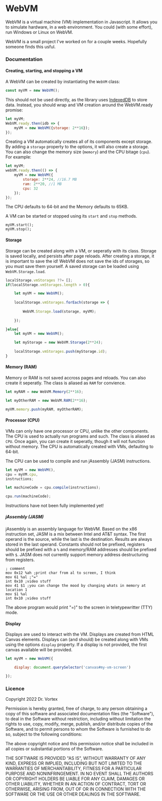 # WebVM

WebVM is a virtual machine (VM) implementation in Javascript.  It allows you to simulate hardware, in a web environment. You could (with some effort), run Windows or Linux on WebVM.

WebVM is a small project I've worked on for a couple weeks. Hopefully someone finds this usful.

### Documentation

#### Creating, starting, and stopping a VM

A WebVM can be created by instantiating the `WebVM` class:
```js
const myVM = new WebVM();

```
This should not be used directly, as the library uses [IndexedDB](https://developer.mozilla.org/Web/API/IndexedDB_API) to store data. Instead, you should wrap and VM creation around the WebVM.ready promise:
```js
let myVM;
WebVM.ready.then(idb => {
	myVM = new WebVM({storage: 2**16});
});

```
Creating a VM automatically creates all of its components except storage. By adding a `storage` property to the options, it will also create a storage. You can also change the memory size (`memory`) and the CPU bitage (`cpu`). For example:
```js
let myVM;
webVM.ready.then(() => {
	myVM = new WebVM({
		storage: 2**24, //16.7 MB
		ram: 2**20, //1 MB
		cpu: 32
	});
});
```
The CPU defaults to 64-bit and the Memory defaults to 65KB.

A VM can be started or stopped using its `start` and `stop` methods.
```
myVM.start();
myVM.stop();
```



#### Storage

Storage can be created along with a VM, or seperatly with its class. Storage is saved locally, and persists after page reloads. After creating a storage, it is important to save the id! WebVM does not save the ids of storages, so you must save them yourself. A saved storage can be loaded using `WebVM.Storage.load`.
```js
localStorage.vmStorages ??= [];
if(localStorage.vmStorages.length > 0){

	let myVM = new WebVM();
	
	localStorage.vmStorages.forEach(storage => {
		
		WebVM.Storage.load(storage, myVM);
		
	});

}else{
	let myVM = new WebVM();

	let myStorage = new WebVM.Storage(2**24);
	
	localStorage.vmStorages.push(myStorage.id);
}

```

#### Memory (RAM)

Memory or RAM is not saved accross pages and reloads. You can also create it seperatly. The class is aliased as `RAM` for convience.
```js
let myRAM = new WebVM.Memory(2**16);

let myOtherRAM = new WebVM.RAM(2**16);

myVM.memory.push(myRAM, myOtherRAM);

```

#### Processor (CPU)

VMs can only have one processor or CPU, unlike the other components. The CPU is used to actually run programs and such. The class is aliased as `CPU`. Once again, you can create it seperatly, though it will not function without memory. The CPU is automatically created with VMs, defaulting to 64-bit.

The CPU can be used to compile and run jAssembly (JASM) instructions.

```js
let myVM = new WebVM(),
cpu = myVM.cpu,
instructions;

let machineCode = cpu.compile(instructions);

cpu.run(machineCode);

```

Instructions have not been fully implemented yet!

##### jAssembly (JASM)

jAssembly is an assembly language for WebVM. Based on the x86 instruction set, JASM is a mix between Intel and AT&T syntax. The first operand is the source, while the last is the destination. Results are always stored in the last operand. Constants should not be prefixed, registers should be prefixed with a `%` and memory/RAM addresses should be prefixed with `$`. JASM does not currently support memory address destructuring from registers.

```
; comment
mov 0x12 %ah ;print char from al to screen, I think
mov 61 %al ;"="
int 0x10 ;video stuff
mov 41 $1 ;you can change the mood by changing whats in memory at location 1
mov $1 %al
int 0x10 ;video stuff
```
The above program would print "=)" to the screen in teletypewritter (TTY) mode.
#### Display

Displays are used to interact with the VM. Displays are created from HTML Canvas elements. Displays can (and should) be created along with VMs using the options `display` property. If a display is not provided, the first canvas available will be provided.
```js
let myVM = new WebVM({

	display: document.querySelector('canvas#my-vm-screen')

});
```

### Licence

Copyright 2022 Dr. Vortex

Permission is hereby granted, free of charge, to any person obtaining a copy of this software and associated documentation files (the "Software"), to deal in the Software without restriction, including without limitation the rights to use, copy, modify, merge, publish, and/or distribute copies of the Software, and to permit persons to whom the Software is furnished to do so, subject to the following conditions:

The above copyright notice and this permission notice shall be included in all copies or substantial portions of the Software.

THE SOFTWARE IS PROVIDED "AS IS", WITHOUT WARRANTY OF ANY KIND, EXPRESS OR IMPLIED, INCLUDING BUT NOT LIMITED TO THE WARRANTIES OF MERCHANTABILITY, FITNESS FOR A PARTICULAR PURPOSE AND NONINFRINGEMENT. IN NO EVENT SHALL THE AUTHORS OR COPYRIGHT HOLDERS BE LIABLE FOR ANY CLAIM, DAMAGES OR OTHER LIABILITY, WHETHER IN AN ACTION OF CONTRACT, TORT OR OTHERWISE, ARISING FROM, OUT OF OR IN CONNECTION WITH THE SOFTWARE OR THE USE OR OTHER DEALINGS IN THE SOFTWARE.

